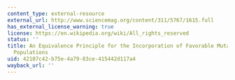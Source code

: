 ```yaml
---
content_type: external-resource
external_url: http://www.sciencemag.org/content/311/5767/1615.full
has_external_license_warning: true
license: https://en.wikipedia.org/wiki/All_rights_reserved
status: ''
title: An Equivalence Principle for the Incorporation of Favorable Mutations in Asexual
  Populations
uid: 42107c42-b75e-4a79-83ce-415442d117a4
wayback_url: ''
---
```

